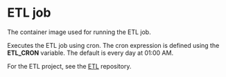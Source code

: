 # ETL job
The container image used for running the ETL job.

Executes the ETL job using cron. The cron expression is defined using the
**ETL_CRON** variable. The default is every day at 01:00 AM.

For the ETL project, see the [ETL](https://github.com/SEDISH/dhis-reports) repository.
